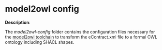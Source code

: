 # model2owl config

**Description**:

 The *model2owl-config* folder contains the configuration files necessary for the [model2owl toolchain](https://github.com/OP-TED/model2owl) to transform the eContract.xml file to a formal OWL ontology including SHACL shapes.
